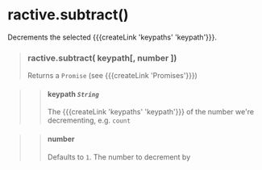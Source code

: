# ractive.subtract()

Decrements the selected {{{createLink 'keypaths' 'keypath'}}}.


> ### ractive.subtract( keypath[, number ])
> Returns a `Promise` (see {{{createLink 'Promises'}}})

> > #### **keypath** *`String`*
> > The {{{createLink 'keypaths' 'keypath'}}} of the number we're decrementing, e.g. `count`

> > #### number
> > Defaults to `1`. The number to decrement by
